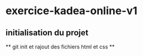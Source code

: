# exercice-kadea-online-v1
## initialisation du projet
**
git init 
et
rajout des fichiers html et css
**

